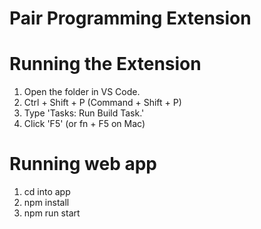 # Pair Programming Extension

# Running the Extension

1. Open the folder in VS Code.
2. Ctrl + Shift + P (Command + Shift + P)
3. Type 'Tasks: Run Build Task.'
4. Click 'F5' (or fn + F5 on Mac)

# Running web app

1. cd into app
2. npm install
3. npm run start
